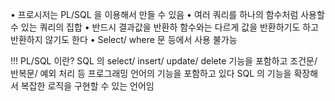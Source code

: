 • 프로시저는 PL/SQL 을 이용해서 만들 수 있음
• 여러 쿼리를 하나의 함수처럼 사용할 수 있는 쿼리의 집합
• 반드시 결과값을 반환하 함수와는 다르게 값을 반환하기도 하고 반환하지 않기도 한다
• Select/ where 문 등에서 사용 불가능

!!! PL/SQL 이란?
SQL 의 select/ insert/ update/ delete 기능을 포함하고 조건문/ 반복문/ 예외 처리 등 프로그래밍 언어의 기능을 포함하고 있다
SQL 의 기능을 확장해서 복잡한 로직을 구현할 수 있는 언어임
